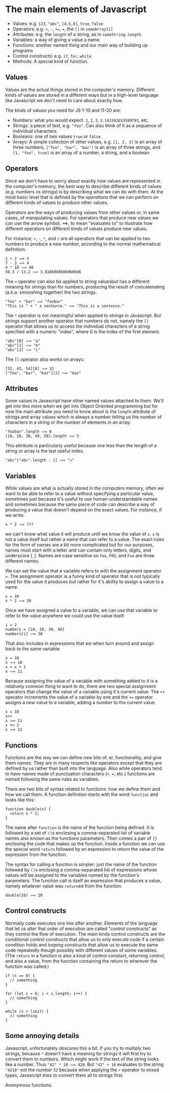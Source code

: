 # The main elements of Javascript

- Values: e.g. `123`, `"abc"`, `[4,5,6]`, `true`, `false`
- Operators: e.g. `+`, `-`, `+=`, `=`, the `[]` in `someArray[1]`
- Attributes: e.g. the `length` of a string, as in `someString.length`.
- Variables: a way of giving a value a name.
- Functions: another named thing and our main way of building up programs
- Control constructs: e.g. `if`, `for`, `while`.
- Methods: A special kind of function.

## Values

Values are the actual things stored in the computer's memory. Different kinds of values are stored in a different ways but in a high-level language like Javascript we don't need to care about exactly how.

The kinds of values you need for JS 1-10 and 11-20 are:

- Numbers: what you would expect. `1`, `2`, `3`, `3.141592653589793`, etc.
- Strings: a piece of text, e.g. `"foo"`. Can also think of it as a sequence of individual characters.
- Booleans: one of two values `true` or `false`.
- Arrays: A simple collection of other values, e.g. `[1, 2, 3]` is an array of three numbers, `["foo", "bar", "baz"]` is an array of three strings, and `[1, "foo", true]` is an array of a number, a string, and a boolean.


## Operators

Since we don't have to worry about exactly how values are represented in the computer's memory, the best way to describe different kinds of values (e.g. numbers vs strings) is by describing what we can do with them. At the most basic level that is defined by the _operations_ that we can perform on different kinds of values to produce other values.

Operators are the ways of producing values from other values or, in same cases, of manipulating values. For operators that produce new values we can use the arrow symbol, ⟹, to mean "evaluates to" to illustrate how different operators on different kinds of values produce new values.

For instance, `+`, `-`, `*`, and `/` are all operators that can be applied to two numbers to produce a new number, according to the normal mathematical definition.

```
1 + 2 ⟹ 3
7 - 3 ⟹ 4
4 * 10 ⟹ 40
50.3 / 13.2 ⟹ 3.8106060606060606
```

The `+` operator can also be applied to string valuesbut has a different meaning for strings than for numbers, producing the result of concatenating (a.k.a. smooshing together) the two strings.

```
"foo" + "bar" ⟹ "foobar"
"This is " + " a sentence." ⟹ "This is a sentence."
```

The `*` operator is not meaningful when applied to strings in Javascript. But strings support another operator that numbers do not, namely the `[]` operator that allows us to access the individual characters of a string specified with a numeric "index", where 0 is the index of the first element.

```
"abc"[0] ⟹ "a"
"abc"[1] ⟹ "b"
"abc"[2] ⟹ "c"
```

The `[]` operator also works on arrays:

```
[32, 43, 54][0] ⟹ 32
["foo", "bar", "baz"][2] ⟹ "baz"
```

## Attributes

Some values in Javascript have other named values attached to them. We'll get into this more when we get into Object Oriented programming but for now the main attribute you need to know about is the `length` attribute of strings and array values which is always a number telling us the number of characters in a string or the number of elements in an array.

```
"foobar".length ⟹ 6
[10, 20, 30, 40, 50].length ⟹ 5
```

This attribute is particularly useful because one less than the length of a string or array is the last useful index.

```
"abc"["abc".length - 1] ⟹ "c"
```

## Variables

While values are what is actually stored in the computers memory, often we want to be able to refer to a value without specifying a particular value, sometimes just because it's useful to use human-understandable names and sometimes because the same piece of code can describe a way of producing a value that doesn't depend on the exact values. For instance, if we write:

```
x * 2 ⟹ ???
```

we can't know what value it will produce until we know the value of `x`. `x` is not a value itself but rather a _name_ that can refer to a value. The exact rules for the form of names are a bit more complicated but for our purposes, names must start with a letter and can contain only letters, digits, and underscore (`_`). Names are case sensitive so `foo`,  `FOO`, and `Foo` are three different names.

We can set the value that a variable refers to with the assignment operator `=`. The assignment operator is a funny kind of operator that is not typically used for the value it produces but rather for it's ability to assign a value to a name.

```
x = 10
x * 2 ⟹ 20
```

Once we have assigned a value to a variable, we can use that variable to refer to the value anywhere we could use the value itself.

```
i = 2
numbers = [10, 20, 30, 40]
numbers[i] ⟹ 30
```

That also includes in expressions that we when turn around and assign back to the same variable:

```
x = 10
x ⟹ 10
x = x + 1
x ⟹ 11
```

Because assigning the value of a variable with something added to it is a relatively common thing to want to do, there are two special assignment operators that change the value of a variable using it's current value. The `++` operator increments the value of a variable by one and the `+=` operator assigns a new value to a variable, adding a number to the current value.

```
x = 10
x++
x ⟹ 11
x += 2
x ⟹ 13
```

## Functions

Functions are the way we can define new bits of, er, functionality, and give them names. They are in many respects like operators except that they are defined by us rather than built into the language. Also while operators tend to have names made of punctuation characters (`+`, `=`, etc.) functions are named following the same rules as variables.

There are two bits of syntax related to functions: how we define them and how we call them. A function definition starts with the word `function` and looks like this:

```
function double(n) {
  return n * 2;
}
```

The name after `function` is the name of the function being defined. It is followed by a set of `()`s enclosing a comma-separated list of variable names also known as the functions parameters. Then comes a pair of `{}` enclosing the code that makes up the function. Inside a function we can use the special word `return` followed by an expression to return the value of the expression from the function.


The syntax for calling a function is simpler: just the name of the function followed by `()`s enclosing a comma-separated list of expressions whose values will be assigned to the variables named by the function's parameters. The function call is itself an expression that produces a value, namely whatever value was `return`ed from the function.

```
double(10) ⟹ 20
```

## Control constructs

Normally code executes one line after another. Elements of the language that let us alter that order of execution are called "control constructs" as they control the flow of execution. The main kinds control constructs are the _conditional_ control constructs  that allow us to only execute code if a certain condition holds and _looping_ constructs that allow us to execute the same code repeatedly though possibly with different values of some variables. (The `return` in a function is also a kind of control constuct, returning control, and also a value, from the function containing the return to wherever the function was called.)

```
if (x == 0) {
  // something
}
```

```
for (let i = 0; i < s.length; i++) {
  // something
}
```

```
while (x < limit) {
  // something
}
```





## Some annoying details

Javascript, unfortunately obscures this a bit. If you try to multiply two strings, because `*` doesn't have a meaning for strings it will first try to convert them to numbers. Which might work if the text of the string looks like a number. Thus `"42" * 10 ⟹ 420`. But `"42" + 10` evaluates to the string `"4210"` not the number `52` because when applying the `+` operator to mixed types, Javascript tries to convert them all to strings first.

Anonymous functions.
